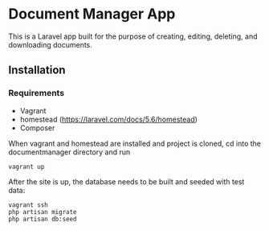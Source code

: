# Document Manager App

This is a Laravel app built for the purpose of creating, editing, deleting, and downloading documents.

## Installation

### Requirements

- Vagrant
- homestead (https://laravel.com/docs/5.6/homestead)
- Composer


When vagrant and homestead are installed and project is cloned, cd into the documentmanager
directory and run

```
vagrant up
```

After the site is up, the database needs to be built and seeded with test data:

```
vagrant ssh
php artisan migrate
php artisan db:seed
```
